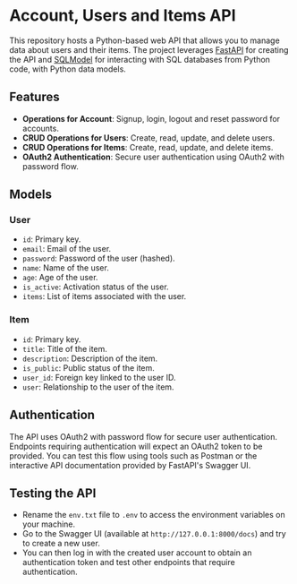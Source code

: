 # Account, Users and Items API

This repository hosts a Python-based web API that allows you to manage data about users and their items. The project leverages [FastAPI](https://fastapi.tiangolo.com/) for creating the API and [SQLModel](https://sqlmodel.tiangolo.com/) for interacting with SQL databases from Python code, with Python data models.

## Features

- **Operations for Account**: Signup, login, logout and reset password for accounts.
- **CRUD Operations for Users**: Create, read, update, and delete users.
- **CRUD Operations for Items**: Create, read, update, and delete items.
- **OAuth2 Authentication**: Secure user authentication using OAuth2 with password flow.

## Models

### User

- `id`: Primary key.
- `email`: Email of the user.
- `password`: Password of the user (hashed).
- `name`: Name of the user.
- `age`: Age of the user.
- `is_active`: Activation status of the user.
- `items`: List of items associated with the user.

### Item

- `id`: Primary key.
- `title`: Title of the item.
- `description`: Description of the item.
- `is_public`: Public status of the item.
- `user_id`: Foreign key linked to the user ID.
- `user`: Relationship to the user of the item.

## Authentication

The API uses OAuth2 with password flow for secure user authentication. Endpoints requiring authentication will expect an OAuth2 token to be provided. You can test this flow using tools such as Postman or the interactive API documentation provided by FastAPI's Swagger UI.

## Testing the API

- Rename the `env.txt` file to `.env` to access the environment variables on your machine.
- Go to the Swagger UI (available at `http://127.0.0.1:8000/docs`) and try to create a new user.
- You can then log in with the created user account to obtain an authentication token and test other endpoints that require authentication.
